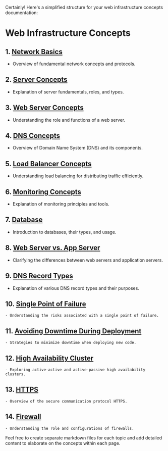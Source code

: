 Certainly! Here's a simplified structure for your web infrastructure concepts documentation:

# Web Infrastructure Concepts

## 1. [Network Basics](network_basics.md)
   - Overview of fundamental network concepts and protocols.

## 2. [Server Concepts](server_concepts.md)
   - Explanation of server fundamentals, roles, and types.

## 3. [Web Server Concepts](web_server_concepts.md)
   - Understanding the role and functions of a web server.

## 4. [DNS Concepts](dns_concepts.md)
   - Overview of Domain Name System (DNS) and its components.

## 5. [Load Balancer Concepts](load_balancer_concepts.md)
   - Understanding load balancing for distributing traffic efficiently.

## 6. [Monitoring Concepts](monitoring_concepts.md)
   - Explanation of monitoring principles and tools.

## 7. [Database](database.md)
   - Introduction to databases, their types, and usage.

## 8. [Web Server vs. App Server](web_vs_app_server.md)
   - Clarifying the differences between web servers and application servers.

## 9. [DNS Record Types](dns_record_types.md)
   - Explanation of various DNS record types and their purposes.

## 10. [Single Point of Failure](single_point_of_failure.md)
    - Understanding the risks associated with a single point of failure.

## 11. [Avoiding Downtime During Deployment](avoiding_downtime.md)
    - Strategies to minimize downtime when deploying new code.

## 12. [High Availability Cluster](high_availability_cluster.md)
    - Exploring active-active and active-passive high availability clusters.

## 13. [HTTPS](https.md)
    - Overview of the secure communication protocol HTTPS.

## 14. [Firewall](firewall.md)
    - Understanding the role and configurations of firewalls.

Feel free to create separate markdown files for each topic and add detailed content to elaborate on the concepts within each page.
